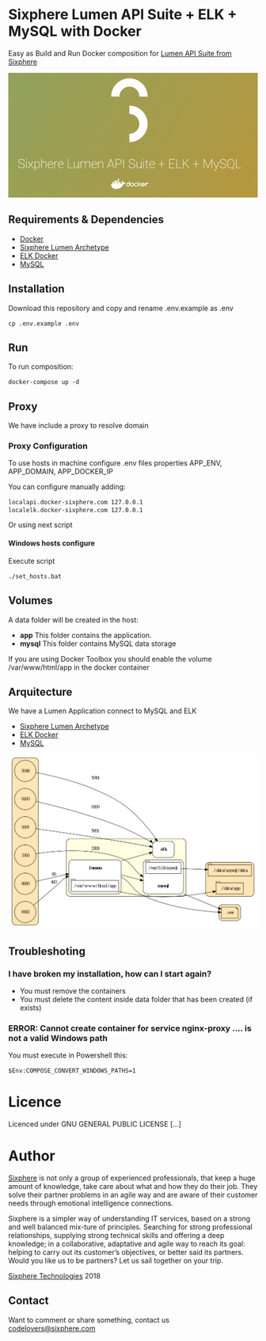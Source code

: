 # Sixphere Lumen API Suite + ELK + MySQL with Docker

Easy as Build and Run Docker composition for [Lumen API Suite from Sixphere](https://github.com/6phere/lumen-api-suite)

![Docker](assets/img/overview.png?raw=true)

## Requirements & Dependencies

* [Docker](https://www.docker.com)
* [Sixphere Lumen Archetype](https://github.com/6phere/lumen-api-suite)
* [ELK Docker](https://hub.docker.com/r/sebp/elk/)
* [MySQL](https://hub.docker.com/_/mysql/)

## Installation

Download this repository and copy and rename .env.example as .env
```
cp .env.example .env
```

## Run

To run composition:
```
docker-compose up -d
```

## Proxy

We have include a proxy to resolve domain

### Proxy Configuration
To use hosts in machine configure .env files properties APP_ENV, APP_DOMAIN, APP_DOCKER_IP

You can configure manually adding:
```
localapi.docker-sixphere.com 127.0.0.1
localelk.docker-sixphere.com 127.0.0.1
```

Or using next script

#### Windows hosts configure

Execute script
```
./set_hosts.bat
```

## Volumes

A data folder will be created in the host:

* **app** This folder contains the application.
* **mysql** This folder contains MySQL data storage

If you are using Docker Toolbox you should enable the volume /var/www/html/app in the docker container

## Arquitecture

We have a Lumen Application connect to MySQL and ELK

* [Sixphere Lumen Archetype](https://github.com/6phere/lumen-api-suite)
* [ELK Docker](https://hub.docker.com/r/sebp/elk/)
* [MySQL](https://hub.docker.com/_/mysql/)

![Arquitecture](assets/img/arquitecture.png?raw=true)

## Troubleshoting

### I have broken my installation, how can I start again?

* You must remove the containers
* You must delete the content inside data folder that has been created (if exists)

### ERROR: Cannot create container for service nginx-proxy .... is not a valid Windows path

You must execute in Powershell this:

```
$Env:COMPOSE_CONVERT_WINDOWS_PATHS=1
```

# Licence

Licenced under GNU GENERAL PUBLIC LICENSE [...]

# Author

[Sixphere](http://www.sixphere.com "Sixphere") is not only a group of experienced professionals, that keep a huge amount of knowledge, take care about what and how they do their job. They solve their partner problems in an agile way and are aware of their customer needs through emotional intelligence connections.

Sixphere is a simpler way of understanding IT services, based on a strong and well balanced mix-ture of principles.
Searching for strong professional relationships, supplying strong technical skills and offering a deep knowledge; in a collaborative, adaptative and agile way to reach its goal: helping to carry out its customer’s objectives, or better said its partners. Would you like us to be partners? Let us sail together on your trip.

[Sixphere Technologies](http://www.sixphere.com "Sixphere Technologies") 2018

## Contact

Want to comment or share something, contact us codelovers@sixphere.com
